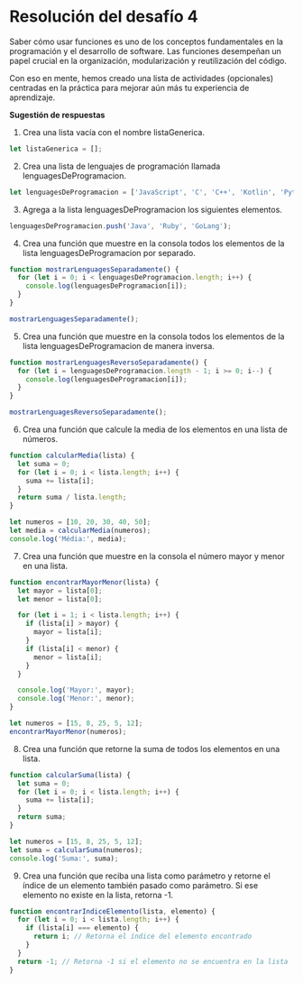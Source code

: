 # Resolución del desafío 4

Saber cómo usar funciones es uno de los conceptos fundamentales en la programación y el desarrollo de software. Las funciones desempeñan un papel crucial en la organización, modularización y reutilización del código.

Con eso en mente, hemos creado una lista de actividades (opcionales) centradas en la práctica para mejorar aún más tu experiencia de aprendizaje.

**Sugestión de respuestas**

1. Crea una lista vacía con el nombre listaGenerica.
```javascript
let listaGenerica = [];
```
2. Crea una lista de lenguajes de programación llamada lenguagesDeProgramacion.
```javascript
let lenguagesDeProgramacion = ['JavaScript', 'C', 'C++', 'Kotlin', 'Python'];
```
3. Agrega a la lista lenguagesDeProgramacion los siguientes elementos.
```javascript
lenguagesDeProgramacion.push('Java', 'Ruby', 'GoLang');
```
4. Crea una función que muestre en la consola todos los elementos de la lista lenguagesDeProgramacion por separado.
```javascript
function mostrarLenguagesSeparadamente() {
  for (let i = 0; i < lenguagesDeProgramacion.length; i++) {
    console.log(lenguagesDeProgramacion[i]);
  }
}

mostrarLenguagesSeparadamente();
```
5. Crea una función que muestre en la consola todos los elementos de la lista lenguagesDeProgramacion de manera inversa.
```javascript
function mostrarLenguagesReversoSeparadamente() {
  for (let i = lenguagesDeProgramacion.length - 1; i >= 0; i--) {
    console.log(lenguagesDeProgramacion[i]);
  }
}

mostrarLenguagesReversoSeparadamente();
```
6. Crea una función que calcule la media de los elementos en una lista de números.
```javascript
function calcularMedia(lista) {
  let suma = 0;
  for (let i = 0; i < lista.length; i++) {
    suma += lista[i];
  }
  return suma / lista.length;
}

let numeros = [10, 20, 30, 40, 50];
let media = calcularMedia(numeros);
console.log('Média:', media);
```
7. Crea una función que muestre en la consola el número mayor y menor en una lista.
```javascript
function encontrarMayorMenor(lista) {
  let mayor = lista[0];
  let menor = lista[0];

  for (let i = 1; i < lista.length; i++) {
    if (lista[i] > mayor) {
      mayor = lista[i];
    }
    if (lista[i] < menor) {
      menor = lista[i];
    }
  }

  console.log('Mayor:', mayor);
  console.log('Menor:', menor);
}

let numeros = [15, 8, 25, 5, 12];
encontrarMayorMenor(numeros);
```
8. Crea una función que retorne la suma de todos los elementos en una lista.
```javascript
function calcularSuma(lista) {
  let suma = 0;
  for (let i = 0; i < lista.length; i++) {
    suma += lista[i];
  }
  return suma;
}

let numeros = [15, 8, 25, 5, 12];
let suma = calcularSuma(numeros);
console.log('Suma:', suma);
```
9. Crea una función que reciba una lista como parámetro y retorne el índice de un elemento también pasado como parámetro. Si ese elemento no existe en la lista, retorna -1.
```javascript
function encontrarIndiceElemento(lista, elemento) {
  for (let i = 0; i < lista.length; i++) {
    if (lista[i] === elemento) {
      return i; // Retorna el índice del elemento encontrado
    }
  }
  return -1; // Retorna -1 si el elemento no se encuentra en la lista
}
